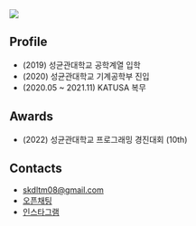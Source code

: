 <!-- ### Hi there 👋 -->

<!--
**rustiebeats/rustiebeats** is a ✨ _special_ ✨ repository because its `README.md` (this file) appears on your GitHub profile.

Here are some ideas to get you started:

- 🔭 I’m currently working on ...
- 🌱 I’m currently learning ...
- 👯 I’m looking to collaborate on ...
- 🤔 I’m looking for help with ...
- 💬 Ask me about ...
- 📫 How to reach me: ...
- 😄 Pronouns: ...
- ⚡ Fun fact: ...
-->

<img src="http://mazassumnida.wtf/api/v2/generate_badge?boj=rustiebeats">
<br>

## Profile 

* (2019) 성균관대학교 공학계열 입학
* (2020) 성균관대학교 기계공학부 진입
* (2020.05 ~ 2021.11) KATUSA 복무

## Awards

* (2022) 성균관대학교 프로그래밍 경진대회 (10th)

## Contacts

* skdltm08@gmail.com
* [오픈채팅](https://open.kakao.com/o/ssWPjfQb)
* [인스타그램](https://instagram.com/metafibonacci)

